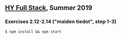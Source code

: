 ## [HY Full Stack](https://fullstackopen.com), Summer 2019

### Exercises 2.12-2.14 ("maiden tiedot", step 1-3)

`$ npm install && npm start`